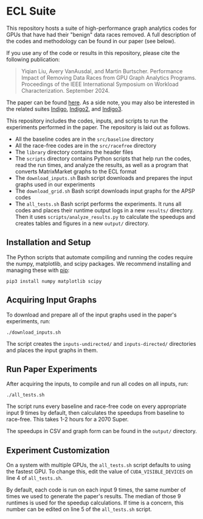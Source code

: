 # ECL Suite

This repository hosts a suite of high-performance graph analytics codes for GPUs that have had their "benign" data races removed. A full description of the codes and methodology can be found in our paper (see below).

If you use any of the code or results in this repository, please cite the following publication:

>Yiqian Liu, Avery VanAusdal, and Martin Burtscher. Performance Impact of Removing Data Races from GPU Graph Analytics Programs. Proceedings of the IEEE International Symposium on Workload Characterization. September 2024.

The paper can be found [here](https://userweb.cs.txstate.edu/~burtscher/papers/iiswc24a.pdf). As a side note, you may also be interested in the related suites [Indigo](https://cs.txstate.edu/~burtscher/research/IndigoSuite/), [Indigo2](https://cs.txstate.edu/~burtscher/research/Indigo2Suite/), and [Indigo3](https://github.com/burtscher/Indigo3Suite/).

This repository includes the codes, inputs, and scripts to run the experiments performed in the paper. The repository is laid out as follows.

* All the baseline codes are in the `src/baseline` directory
* All the race-free codes are in the `src/racefree` directory
* The `library` directory contains the header files
* The `scripts` directory contains Python scripts that help run the codes, read the run times, and analyze the results, as well as a program that converts MatrixMarket graphs to the ECL format
* The `download_inputs.sh` Bash script downloads and prepares the input graphs used in our experiments
* The `download_grid.sh` Bash script downloads input graphs for the APSP codes
* The `all_tests.sh` Bash script performs the experiments. It runs all codes and places their runtime output logs in a new `results/` directory. Then it uses `scripts/analyze_results.py` to calculate the speedups and creates tables and figures in a new `output/` directory.

## Installation and Setup

The Python scripts that automate compiling and running the codes require the numpy, matplotlib, and scipy packages. We recommend installing and managing these with [pip](https://pypi.org/project/pip/):

    pip3 install numpy matplotlib scipy

## Acquiring Input Graphs

To download and prepare all of the input graphs used in the paper's experiments, run:

    ./download_inputs.sh
    
The script creates the `inputs-undirected/` and `inputs-directed/` directories and places the input graphs in them.

## Run Paper Experiments

After acquiring the inputs, to compile and run all codes on all inputs, run:

    ./all_tests.sh

The script runs every baseline and race-free code on every appropriate input 9 times by default, then calculates the speedups from baseline to race-free. This takes 1-2 hours for a 2070 Super.

The speedups in CSV and graph form can be found in the `output/` directory.

## Experiment Customization

On a system with multiple GPUs, the `all_tests.sh` script defaults to using the fastest GPU. To change this, edit the value of `CUDA_VISIBLE_DEVICES` on line 4 of `all_tests.sh`.

By default, each code is run on each input 9 times, the same number of times we used to generate the paper's results. The median of those 9 runtimes is used for the speedup calculations. If time is a concern, this number can be edited on line 5 of the `all_tests.sh` script.

